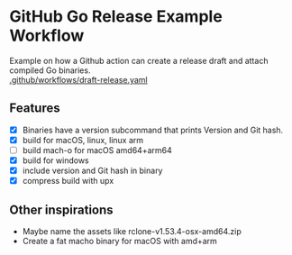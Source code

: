 # GitHub Go Release Example Workflow
Example on how a Github action can create a release draft and attach compiled Go binaries.<br>
[.github/workflows/draft-release.yaml](/.github/workflows/draft-release.yaml)

## Features
- [x] Binaries have a version subcommand that prints Version and Git hash.
- [x] build for macOS, linux, linux arm
- [ ] build mach-o for macOS amd64+arm64
- [x] build for windows
- [x] include version and Git hash in binary
- [x] compress build with upx

## Other inspirations
* Maybe name the assets like rclone-v1.53.4-osx-amd64.zip
* Create a fat macho binary for macOS with amd+arm
